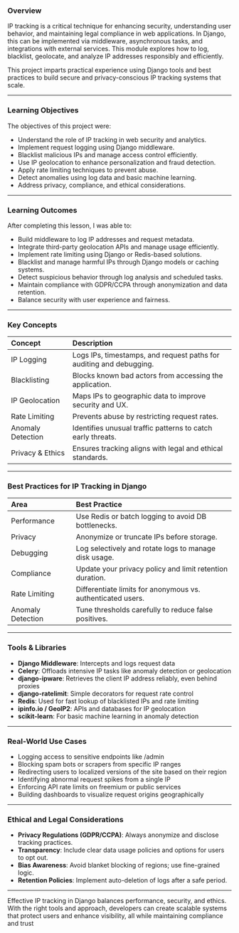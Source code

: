 ### Overview
IP tracking is a critical technique for enhancing security, understanding user behavior, and maintaining legal compliance in web applications. In Django, this can be implemented via middleware, asynchronous tasks, and integrations with external services. This module explores how to log, blacklist, geolocate, and analyze IP addresses responsibly and efficiently.

This project imparts practical experience using Django tools and best practices to build secure and privacy-conscious IP tracking systems that scale.

---

### Learning Objectives
The objectives of this project were:

- Understand the role of IP tracking in web security and analytics.
- Implement request logging using Django middleware.
- Blacklist malicious IPs and manage access control efficiently.
- Use IP geolocation to enhance personalization and fraud detection.
- Apply rate limiting techniques to prevent abuse.
- Detect anomalies using log data and basic machine learning.
- Address privacy, compliance, and ethical considerations.

---

### Learning Outcomes
After completing this lesson, I was able to:

- Build middleware to log IP addresses and request metadata.
- Integrate third-party geolocation APIs and manage usage efficiently.
- Implement rate limiting using Django or Redis-based solutions.
- Blacklist and manage harmful IPs through Django models or caching systems.
- Detect suspicious behavior through log analysis and scheduled tasks.
- Maintain compliance with GDPR/CCPA through anonymization and data retention.
- Balance security with user experience and fairness.

---

### Key Concepts
| Concept |	Description |
|:---------|:------------|
| IP Logging | Logs IPs, timestamps, and request paths for auditing and debugging. |
| Blacklisting | Blocks known bad actors from accessing the application. |
| IP Geolocation |	Maps IPs to geographic data to improve security and UX.|
| Rate Limiting | Prevents abuse by restricting request rates. |
| Anomaly Detection | Identifies unusual traffic patterns to catch early threats. |
| Privacy & Ethics | Ensures tracking aligns with legal and ethical standards.|

---

### Best Practices for IP Tracking in Django
| Area | Best Practice |
|:--|:--|
| Performance |	Use Redis or batch logging to avoid DB bottlenecks. |
| Privacy| Anonymize or truncate IPs before storage. |
| Debugging | Log selectively and rotate logs to manage disk usage. |
| Compliance | Update your privacy policy and limit retention duration. |
| Rate Limiting | Differentiate limits for anonymous vs. authenticated users. |
| Anomaly Detection | Tune thresholds carefully to reduce false positives. |

---

### Tools & Libraries
- **Django Middleware**: Intercepts and logs request data
- **Celery**: Offloads intensive IP tasks like anomaly detection or geolocation
- **django-ipware**: Retrieves the client IP address reliably, even behind proxies
- **django-ratelimit**: Simple decorators for request rate control
- **Redis**: Used for fast lookup of blacklisted IPs and rate limiting
- **ipinfo.io / GeoIP2**: APIs and databases for IP geolocation
- **scikit-learn**: For basic machine learning in anomaly detection

---

### Real-World Use Cases
- Logging access to sensitive endpoints like /admin
- Blocking spam bots or scrapers from specific IP ranges
- Redirecting users to localized versions of the site based on their region
- Identifying abnormal request spikes from a single IP
- Enforcing API rate limits on freemium or public services
- Building dashboards to visualize request origins geographically

---

### Ethical and Legal Considerations
- **Privacy Regulations (GDPR/CCPA)**: Always anonymize and disclose tracking practices.
- **Transparency**: Include clear data usage policies and options for users to opt out.
- **Bias Awareness**: Avoid blanket blocking of regions; use fine-grained logic.
- **Retention Policies**: Implement auto-deletion of logs after a safe period.

---

Effective IP tracking in Django balances performance, security, and ethics. With the right tools and approach, developers can create scalable systems that protect users and enhance visibility, all while maintaining compliance and trust

